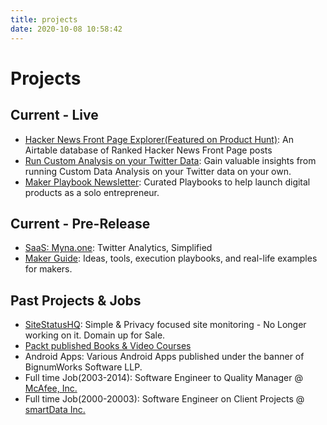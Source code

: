 ```yaml
---
title: projects
date: 2020-10-08 10:58:42
---
```


# Projects

## Current - Live

- [Hacker News Front Page Explorer(Featured on Product Hunt)](http://explorehackernews.xyz/): An Airtable database of Ranked Hacker News Front Page posts
- [Run Custom Analysis on your Twitter Data](https://gum.co/rNSrK): Gain valuable insights from running Custom Data Analysis on your Twitter data on your own.
- [Maker Playbook Newsletter](/makerplaybook/): Curated Playbooks to help launch digital products as a solo entrepreneur.

## Current - Pre-Release

- [SaaS: Myna.one](http://myna.one/): Twitter Analytics, Simplified
- [Maker Guide](https://makerguide.harishgarg.com): Ideas, tools, execution playbooks, and real-life examples for makers.

## Past Projects & Jobs

- [SiteStatusHQ](https://sitestatushq.com): Simple & Privacy focused site monitoring - No Longer working on it. Domain up for Sale.
- [Packt published Books & Video Courses](https://www.packtpub.com/in/catalogsearch/result/?q=harish%20garg)
- Android Apps: Various Android Apps published under the banner of BignumWorks Software LLP.
- Full time Job(2003-2014): Software Engineer to Quality Manager @ [McAfee, Inc.](https://mcafee.com)
- Full time Job(2000-20003): Software Engineer on Client Projects @ [smartData Inc.](https://www.smartdatainc.com/)
